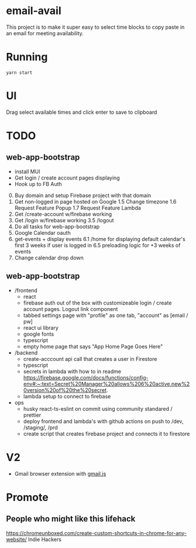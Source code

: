 # email-avail
This project is to make it super easy to select time blocks to copy paste in an email for meeting availability.

# Running
`yarn start`

# UI
Drag select available times and click enter to save to clipboard

# TODO
## web-app-bootstrap
- install MUI
- Get login / create account pages displaying
- Hook up to FB Auth


0. Buy domain and setup Firebase project with that domain
1. Get non-logged in page hosted on Google
1.5 Change timezone
1.6 Request Feature Popup
1.7 Request Feature Lambda
2. Get /create-account w/firebase working
3. Get /login w/firebase working
3.5 /logout
4. Do all tasks for web-app-bootstrap
5. Google Calendar oauth
6. get-events + display events
6.1 /home for displaying default calendar's first 3 weeks if user is logged in
6.5 preloading logic for +3 weeks of events
7. Change calendar drop down
## web-app-bootstrap
- /frontend
  - react
  - firebase auth out of the box with customizeable login / create account pages. Logout link component
  - tabbed settings page with "profile" as one tab, "account" as [email / pw] 
  - react ui library
  - google fonts
  - typescript
  - empty home page that says "App Home Page Goes Here"
- /backend
  - create-acccount api call that creates a user in Firestore
  - typescript
  - secrets in lambda with how to in readme https://firebase.google.com/docs/functions/config-env#:~:text=Secret%20Manager%20allows%206%20active,new%20version%20of%20the%20secret.
  - lambda setup to connect to firebase
- ops
  - husky react-ts-eslint on commit using community standared / prettier
  - deploy frontend and lambda's with github actions on push to /dev, /staging/, /prd
  - create script that creates firebase project and connects it to firestore

# V2
- Gmail browser extension with [gmail.js](https://github.com/KartikTalwar/gmail.js/tree/master#gmailtoolsadd_compose_buttoncompose_ref-content_html-onclick_action-custom_style_class)

# Promote
## People who might like this lifehack
https://chromeunboxed.com/create-custom-shortcuts-in-chrome-for-any-website/
Indie Hackers
